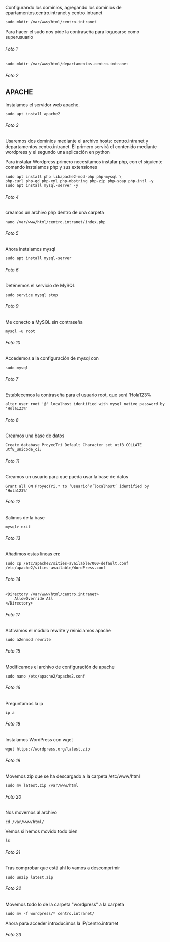 Configurando los dominios, agregando los dominios de epartamentos.centro.intranet y centro.intranet

	sudo mkdir /var/www/html/centro.intranet

Para hacer el sudo nos pide la contraseña para loguearse como superusuario

<h6>Foto 1</h6>

	sudo mkdir /var/www/html/departamentos.centro.intranet

<h6>Foto 2</h6>

<h2>APACHE</h2>

Instalamos el servidor web apache. 

	sudo apt install apache2

<h6>Foto 3</h6>

Usaremos dos dominios mediante el archivo hosts: centro.intranet y departamentos.centro.intranet. El primero servirá el contenido mediante wordpress y el segundo una aplicación en python

Para instalar Wordpress primero necesitamos instalar php, con el siguiente comando instalamos php y sus extensiones

	sudo apt install php libapache2-mod-php php-mysql \
	php-curl php-gd php-xml php-mbstring php-zip php-soap php-intl -y
	sudo apt install mysql-server -y

<h6>Foto 4</h6>

creamos un archivo php dentro de una carpeta 

	nano /var/www/html/centro.intranet/index.php

<h6>Foto 5</h6>

Ahora instalamos mysql 

	sudo apt install mysql-server

<h6>Foto 6</h6>

Deténemos el servicio de MySQL

	sudo service mysql stop

<h6>Foto 9</h6>

Me conecto a MySQL sin contraseña

	mysql -u root

<h6>Foto 10</h6>


Accedemos a la configuración de mysql con

	sudo mysql
<h6>Foto 7</h6>

Establecemos la contraseña para el usuario root, que será 'Hola123%

	alter user root '@' localhost identified with mysql_native_password by 'Hola123%'

<h6>Foto 8</h6>

Creamos una base de datos

	Create database ProyecTri Default Character set utf8 COLLATE  utf8_unicode_ci;

<h6>Foto 11</h6>

Creamos un usuario para que pueda usar la base de datos

	Grant all ON ProyecTri.* to ‘Usuario’@’localhost’ identified by 'Hola123%'

<h6>Foto 12</h6>


Salimos de la base

	mysql> exit

<h6>Foto 13</h6>

Añadimos estas líneas en:

	sudo cp /etc/apache2/sities-available/000-default.conf /etc/apache2/sities-available/WordPress.conf

<h6>Foto 14</h6>

	<Directory /var/www/html/centro.intranet>
		AllowOverride All
	</Directory>

<h6>Foto 17</h6>

Activamos el módulo rewrite y reiniciamos apache 

	sudo a2enmod rewrite

<h6>Foto 15</h6>

Modificamos el archivo de configuración de apache
	
	sudo nano /etc/apache2/apache2.conf

<h6>Foto 16</h6>

Preguntamos la ip

	ip a

<h6>Foto 18</h6>

Instalamos WordPress con wget

	wget https://wordpress.org/latest.zip

<h6>Foto 19</h6>

Movemos zip que se ha descargado a la carpeta /etc/www/html 

	sudo mv latest.zip /var/www/html

<h6>Foto 20</h6>

Nos movemos al archivo

	cd /var/www/html/

Vemos si hemos movido todo bien

	ls
 
<h6>Foto 21</h6>

Tras comprobar que está ahí lo vamos a descomprimir

	sudo unzip latest.zip

<h6>Foto 22</h6>

Movemos todo lo de la carpeta "wordpress" a la carpeta

	sudo mv -f wordpress/* centro.intranet/

Ahora  para acceder introducimos la IP/centro.intranet

<h6>Foto 23</h6>
